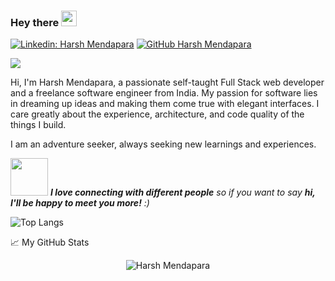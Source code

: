 ### Hey there <img src="https://media.giphy.com/media/hvRJCLFzcasrR4ia7z/giphy.gif" width="25px">

[![Linkedin: Harsh Mendapara](https://img.shields.io/badge/-harshmendapara-blue?style=flat-square&logo=Linkedin&logoColor=white&link=https://www.linkedin.com/in/harshmendapara/)](https://www.linkedin.com/in/harshmendapara/)
[![GitHub Harsh Mendapara](https://img.shields.io/github/followers/harshmendapara?label=follow&style=social)](https://github.com/harshmendapara)

![](https://visitor-badge.glitch.me/badge?page_id=harshmendapara.harshmendapara)


Hi, I'm Harsh Mendapara, a passionate self-taught Full Stack web developer and a freelance software engineer from India. My passion for software lies in dreaming up ideas and making them come true with elegant interfaces. I care greatly about the experience, architecture, and code quality of the things I build.

I am an adventure seeker, always seeking new learnings and experiences.

<img src="https://media.giphy.com/media/LnQjpWaON8nhr21vNW/giphy.gif" width="60"> <em><b>I love connecting with different people</b> so if you want to say <b>hi, I'll be happy to meet you more!</b> :)</em>


<img src="https://camo.githubusercontent.com/5c893144f155c6ad9d4d88605c94da229875eb15e0b1a554870b7b500a5a8562/68747470733a2f2f6769746875622d726561646d652d73746174732e76657263656c2e6170702f6170692f746f702d6c616e67732f3f757365726e616d653d616c6f6b7261776174303530266c61796f75743d636f6d70616374266c616e67735f636f756e743d36" alt="Top Langs" data-canonical-src="https://github-readme-stats.vercel.app/api/top-langs/?username=harshmendapara&amp;layout=compact&amp;langs_count=6" style="max-width: 100%;">

📈 My GitHub Stats

<p align="center"> <img src="https://github-readme-stats.vercel.app/api?username=harshmendapara&show_icons=true&theme=gotham&layout=compact&langs_count=6" alt="Harsh Mendapara" />
